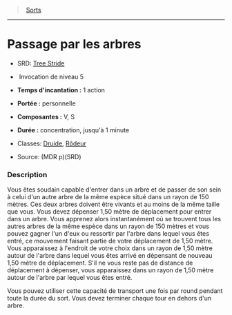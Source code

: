 ﻿---
!SpellItem
Family: SpellHD
Name: Passage par les arbres
AltName: '[Tree Stride](srd_spells_tree_stride.md)'
Type: Invocation
Level: 5
CastingTime: 1 action
Range: personnelle
Components: V, S
Duration: concentration, jusqu'à 1 minute
Classes: '[Druide](hd_druid.md), [Rôdeur](hd_ranger.md)'
Source: (MDR p)(SRD)
Id: spells_hd.md#passage-par-les-arbres
ParentLink: spells_hd.md#sorts
ParentName: Sorts
NameLevel: 1
Attributes: {}
AttributesDictionary: >+
  {}

---
> [Sorts](hd_spells.md)

---

# Passage par les arbres

- SRD: [Tree Stride](srd_spells_tree_stride.md)

-  Invocation de niveau 5

- **Temps d'incantation :** 1 action

- **Portée :** personnelle

- **Composantes :** V, S

- **Durée :** concentration, jusqu'à 1 minute

- Classes: [Druide](hd_druid.md), [Rôdeur](hd_ranger.md)

- Source: (MDR p)(SRD)

### Description

Vous êtes soudain capable d'entrer dans un arbre et de passer de son sein à celui d'un autre arbre de la même espèce situé dans un rayon de 150 mètres. Ces deux arbres doivent être vivants et au moins de la même taille que vous. Vous devez dépenser 1,50 mètre de déplacement pour entrer dans un arbre. Vous apprenez alors instantanément où se trouvent tous les autres arbres de la même espèce dans un rayon de 150 mètres et vous pouvez gagner l'un d'eux ou ressortir par l'arbre dans lequel vous êtes entré, ce mouvement faisant partie de votre déplacement de 1,50 mètre. Vous apparaissez à l'endroit de votre choix dans un rayon de 1,50 mètre autour de l'arbre dans lequel vous êtes arrivé en dépensant de nouveau 1,50 mètre de déplacement. S'il ne vous reste pas de distance de déplacement à dépenser, vous apparaissez dans un rayon de 1,50 mètre autour de l'arbre par lequel vous êtes entré.

Vous pouvez utiliser cette capacité de transport une fois par round pendant toute la durée du sort. Vous devez terminer chaque tour en dehors d'un arbre.

